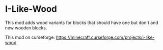 # I-Like-Wood

This mod adds wood variants for blocks that should have one but don't and new wooden blocks.

This mod on curseforge:
https://minecraft.curseforge.com/projects/i-like-wood
